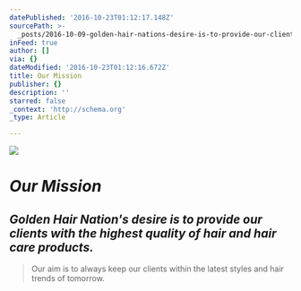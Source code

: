 ```yaml
---
datePublished: '2016-10-23T01:12:17.148Z'
sourcePath: >-
  _posts/2016-10-09-golden-hair-nations-desire-is-to-provide-our-clients-with-t.md
inFeed: true
author: []
via: {}
dateModified: '2016-10-23T01:12:16.672Z'
title: Our Mission
publisher: {}
description: ''
starred: false
_context: 'http://schema.org'
_type: Article

---
```

![](https://the-grid-user-content.s3-us-west-2.amazonaws.com/783e5b89-26a7-4d45-8ce8-1f07283fc18c.jpg)

# _**Our Mission**_

## _**Golden Hair Nation's** desire is to provide our clients with the highest quality of hair and hair care products._

> Our aim is to always keep our clients within the latest styles and hair trends of tomorrow.